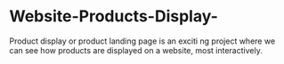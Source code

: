 # Website-Products-Display-
Product display
 or product landing page
is an exciti
ng project
where we can see how products 
are displayed on a website,
most interactively.
